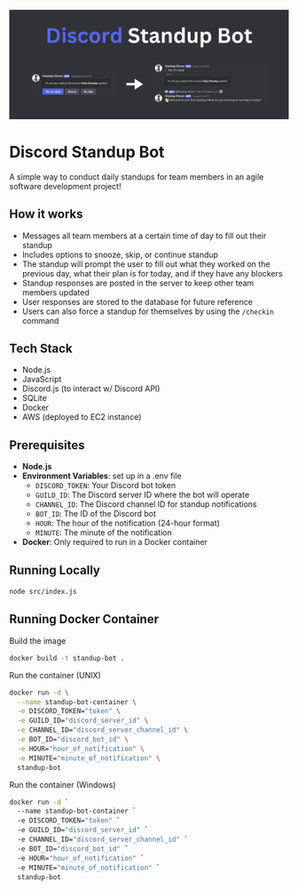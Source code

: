 <p align="center">
   <img src="./readme-assets/banner.png" alt="banner"/>
</p>

# Discord Standup Bot
A simple way to conduct daily standups for team members in an agile software development project!

## How it works
- Messages all team members at a certain time of day to fill out their standup
- Includes options to snooze, skip, or continue standup
- The standup will prompt the user to fill out what they worked on the previous day, what their plan is for today, and if they have any blockers
- Standup responses are posted in the server to keep other team members updated
- User responses are stored to the database for future reference
- Users can also force a standup for themselves by using the `/checkin` command

## Tech Stack
- Node.js 
- JavaScript
- Discord.js (to interact w/ Discord API)
- SQLite
- Docker
- AWS (deployed to EC2 instance)

## Prerequisites
- **Node.js**
- **Environment Variables**: set up in a .env file
  - `DISCORD_TOKEN`: Your Discord bot token
  - `GUILD_ID`: The Discord server ID where the bot will operate
  - `CHANNEL_ID`: The Discord channel ID for standup notifications
  - `BOT_ID`: The ID of the Discord bot
  - `HOUR`: The hour of the notification (24-hour format)
  - `MINUTE`: The minute of the notification
- **Docker**: Only required to run in a Docker container

## Running Locally
```bash
node src/index.js
```

## Running Docker Container
Build the image
```bash
docker build -t standup-bot .
```

Run the container (UNIX)
```bash
docker run -d \
  --name standup-bot-container \
  -e DISCORD_TOKEN="token" \
  -e GUILD_ID="discord_server_id" \
  -e CHANNEL_ID="discord_server_channel_id" \
  -e BOT_ID="discord_bot_id" \
  -e HOUR="hour_of_notification" \
  -e MINUTE="minute_of_notification" \
  standup-bot
```

Run the container (Windows)
```bash
docker run -d `
  --name standup-bot-container `
  -e DISCORD_TOKEN="token" `
  -e GUILD_ID="discord_server_id" `
  -e CHANNEL_ID="discord_server_channel_id" `
  -e BOT_ID="discord_bot_id" `
  -e HOUR="hour_of_notification" `
  -e MINUTE="minute_of_notification" `
  standup-bot
```
